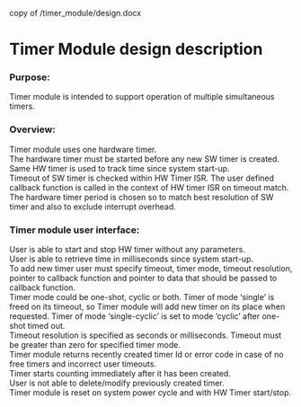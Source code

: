 copy of /timer_module/design.docx

# Timer Module design description

### Purpose:
Timer module is intended to support operation of multiple simultaneous timers. 

### Overview:
Timer module uses one hardware timer. <br />
The hardware timer must be started before any new SW timer is created. Same HW timer is used to track time since system start-up. <br /> 
Timeout of SW timer is checked within HW Timer ISR. The user defined callback function is called in the context of HW timer ISR on timeout match. <br /> 
The hardware timer period is chosen so to match best resolution of SW timer and also to exclude interrupt overhead. <br />

### Timer module user interface:
User is able to start and stop HW timer without any parameters. <br />
User is able to retrieve time in milliseconds since system start-up. <br />
To add new timer user must specify timeout, timer mode, timeout resolution, pointer to callback function and pointer to data that should be passed to callback function. <br />
Timer mode could be one-shot, cyclic or both. Timer of mode ‘single’ is freed on its timeout, so Timer module will add new timer on its place when requested. Timer of mode ‘single-cyclic’ is set to mode ‘cyclic’ after one-shot timed out. <br /> 
Timeout resolution is specified as seconds or milliseconds. Timeout must be greater than zero for specified timer mode. <br />
Timer module returns recently created timer Id or error code in case of no free timers and incorrect user timeouts. <br />
Timer starts counting immediately after it has been created. <br /> 
User is not able to delete/modify previously created timer. <br />
Timer module is reset on system power cycle and with HW Timer start/stop. <br />
